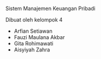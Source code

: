 Sistem Manajemen Keuangan Pribadi

Dibuat oleh kelompok 4
- Arfian Setiawan
- Fauzi Maulana Akbar
- Gita Rohimawati
- Aisyiyah Zahra
